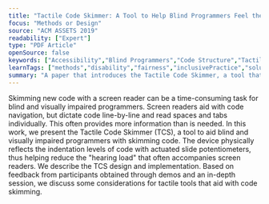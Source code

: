```yaml
---
title: "Tactile Code Skimmer: A Tool to Help Blind Programmers Feel the Structure of Code"
focus: "Methods or Design"
source: "ACM ASSETS 2019"
readability: ["Expert"]
type: "PDF Article"
openSource: false
keywords: ["Accessibility","Blind Programmers","Code Structure","Tactile Aids","Visually Impaired"]
learnTags: ["methods","disability","fairness","inclusivePractice","solution"]
summary: "A paper that introduces the Tactile Code Skimmer, a tool that helps blind and visually impaired programmers skim code. "
---
```

Skimming new code with a screen reader can be a time-consuming task for blind and visually impaired programmers. Screen readers aid with code navigation, but dictate code line-by-line and read spaces and tabs individually. This often provides more information than is needed. In this work, we present the Tactile Code Skimmer (TCS), a tool to aid blind and visually impaired programmers with skimming code. The device physically reflects the indentation levels of code with actuated slide potentiometers, thus helping reduce the "hearing load" that often accompanies screen readers. We describe the TCS design and implementation. Based on feedback from participants obtained through demos and an in-depth session, we discuss some considerations for tactile tools that aid with code skimming.
